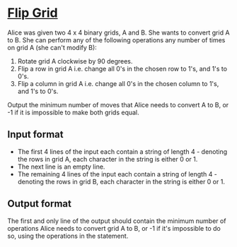# [Flip Grid][link]

Alice was given two 4 x 4 binary grids, A and B. She wants to convert grid A to B. She can perform any of the following operations any number of times on grid A (she can't modify B):

1. Rotate grid A clockwise by 90 degrees.
2. Flip a row in grid A i.e. change all 0's in the chosen row to 1's, and 1's to 0's.
3. Flip a column in grid A i.e. change all 0's in the chosen column to 1's, and 1's to 0's.

Output the minimum number of moves that Alice needs to convert A to B, or -1 if it is impossible to make both grids equal.

## Input format

- The first 4 lines of the input each contain a string of length 4 - denoting the rows in grid A, each character in the string is either 0 or 1.
- The next line is an empty line.
- The remaining 4 lines of the input each contain a string of length 4 - denoting the rows in grid B, each character in the string is either 0 or 1.

## Output format

The first and only line of the output should contain the minimum number of operations Alice needs to convert grid A to B, or -1 if it's impossible to do so, using the operations in the statement.

[link]: https://www.hackerearth.com/practice/algorithms/graphs/breadth-first-search/practice-problems/algorithm/flip-grid-c6f88af8/
